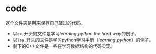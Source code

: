 # code
这个文件夹是用来保存自己敲过的代码，
- 以`ex.`开头的文件是学习*learning python the hard way*的例子。
- 以`lea.`开头的文件是学习python学习手册（*learning python*）的例子。
- 剩下的C++文件是一些在学习数据结构的代码实现。
